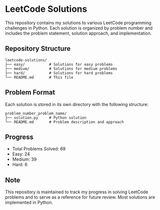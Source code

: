 # LeetCode Solutions

This repository contains my solutions to various LeetCode programming challenges in Python. Each solution is organized by problem number and includes the problem statement, solution approach, and implementation.

## Repository Structure

```
leetcode-solutions/
├── easy/           # Solutions for easy problems
├── medium/         # Solutions for medium problems
├── hard/           # Solutions for hard problems
└── README.md       # This file
```

## Problem Format

Each solution is stored in its own directory with the following structure:
```
problem_number_problem_name/
├── solution.py     # Python solution
└── README.md       # Problem description and approach
```

## Progress

- Total Problems Solved: 69
- Easy: 24
- Medium: 39
- Hard: 6

## Note

This repository is maintained to track my progress in solving LeetCode problems and to serve as a reference for future review. Most solutions are implemented in Python. 